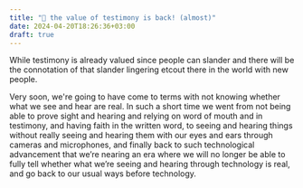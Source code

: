```yaml
---
title: "🎉 the value of testimony is back! (almost)"
date: 2024-04-20T18:26:36+03:00
draft: true
---
```


While testimony is already valued since people can slander and there will be the connotation of that slander lingering etcout there in the world with new people.

Very soon, we're going to have come to terms with not knowing whether what we see and hear are real.
In such a short time we went from not being able to prove sight and hearing and relying on word of mouth and in testimony, and having faith in the written word, to seeing and hearing things without really seeing and hearing them with our eyes and ears through cameras and microphones, and finally back to such technological advancement that we’re nearing an era where we will no longer be able to fully tell whether what we’re seeing and hearing through technology is real, and go back to our usual ways before technology.
